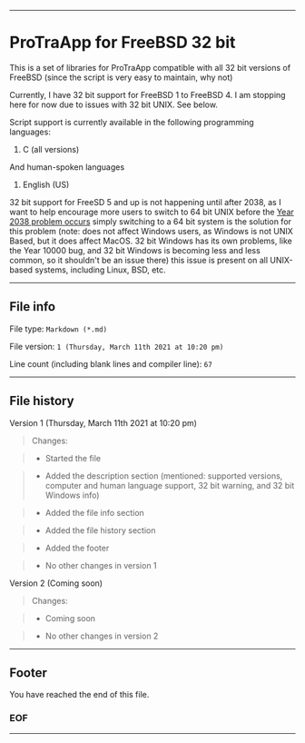 
***

# ProTraApp for FreeBSD 32 bit

This is a set of libraries for ProTraApp compatible with all 32 bit versions of FreeBSD (since the script is very easy to maintain, why not) 

Currently, I have 32 bit support for FreeBSD 1 to FreeBSD 4. I am stopping here for now due to issues with 32 bit UNIX. See below.

Script support is currently available in the following programming languages:

1. C (all versions)

And human-spoken languages

1. English (US)

32 bit support for FreeSD 5 and up is not happening until after 2038, as I want to help encourage more users to switch to 64 bit UNIX before the [Year 2038 problem occurs](https://en.wikipedia.org/wiki/Year_2038_problem) simply switching to a 64 bit system is the solution for this problem (note: does not affect Windows users, as Windows is not UNIX Based, but it does affect MacOS. 32 bit Windows has its own problems, like the Year 10000 bug, and 32 bit Windows is becoming less and less common, so it shouldn't be an issue there) this issue is present on all UNIX-based systems, including Linux, BSD, etc.

***

## File info

File type: `Markdown (*.md)`

File version: `1 (Thursday, March 11th 2021 at 10:20 pm)`

Line count (including blank lines and compiler line): `67`

***

## File history

Version 1 (Thursday, March 11th 2021 at 10:20 pm)

> Changes:

> * Started the file

> * Added the description section (mentioned: supported versions, computer and human language support, 32 bit warning, and 32 bit Windows info)

> * Added the file info section

> * Added the file history section

> * Added the footer

> * No other changes in version 1

Version 2 (Coming soon)

> Changes:

> * Coming soon

> * No other changes in version 2

***

## Footer

You have reached the end of this file.

### EOF

***
